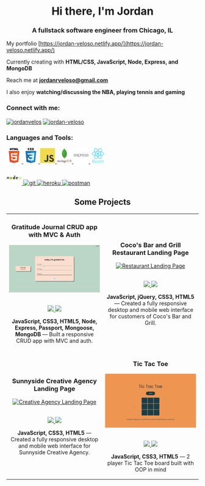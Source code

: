 <h1 align="center">Hi there, I'm Jordan</h1>
<h3 align="center">A fullstack software engineer from Chicago, IL</h3>

My portfolio [https://jordan-veloso.netlify.app/](https://jordan-veloso.netlify.app/)

Currently creating with **HTML/CSS, JavaScript, Node, Express, and MongoDB**

Reach me at **jordanrveloso@gmail.com**

I also enjoy **watching/discussing the NBA, playing tennis and gaming**

<h3 align="left">Connect with me:</h3>
<p align="left">
<a href="https://twitter.com/jordanvelos" target="blank"><img align="center" src="https://raw.githubusercontent.com/rahuldkjain/github-profile-readme-generator/master/src/images/icons/Social/twitter.svg" alt="jordanvelos" height="30" width="40" /></a>
<a href="https://linkedin.com/in/jordan-veloso" target="blank"><img align="center" src="https://raw.githubusercontent.com/rahuldkjain/github-profile-readme-generator/master/src/images/icons/Social/linked-in-alt.svg" alt="jordan-veloso" height="30" width="40" /></a>
</p>

<h3 align="left">Languages and Tools:</h3>
<p align="left"> <a href="https://www.w3.org/html/" target="_blank" rel="noreferrer"> <img src="https://raw.githubusercontent.com/devicons/devicon/master/icons/html5/html5-original-wordmark.svg" alt="html5" width="40" height="40"/> </a> <a href="https://www.w3schools.com/css/" target="_blank" rel="noreferrer"> <img src="https://raw.githubusercontent.com/devicons/devicon/master/icons/css3/css3-original-wordmark.svg" alt="css3" width="40" height="40"/> </a> <a href="https://developer.mozilla.org/en-US/docs/Web/JavaScript" target="_blank" rel="noreferrer"> <img src="https://raw.githubusercontent.com/devicons/devicon/master/icons/javascript/javascript-original.svg" alt="javascript" width="40" height="40"/> </a> <a href="https://www.mongodb.com/" target="_blank" rel="noreferrer"> <img src="https://raw.githubusercontent.com/devicons/devicon/master/icons/mongodb/mongodb-original-wordmark.svg" alt="mongodb" width="40" height="40"/> </a> <a href="https://expressjs.com" target="_blank" rel="noreferrer"> <img src="https://raw.githubusercontent.com/devicons/devicon/master/icons/express/express-original-wordmark.svg" alt="express" width="40" height="40"/> </a> <a href="https://reactjs.org/" target="_blank" rel="noreferrer"> <img src="https://raw.githubusercontent.com/devicons/devicon/master/icons/react/react-original-wordmark.svg" alt="react" width="40" height="40"/> </a> </p> <a href="https://nodejs.org" target="_blank" rel="noreferrer"> <img src="https://raw.githubusercontent.com/devicons/devicon/master/icons/nodejs/nodejs-original-wordmark.svg" alt="nodejs" width="40" height="40"/> </a> <a href="https://git-scm.com/" target="_blank" rel="noreferrer"> <img src="https://www.vectorlogo.zone/logos/git-scm/git-scm-icon.svg" alt="git" width="40" height="40"/> </a> <a href="https://heroku.com" target="_blank" rel="noreferrer"> <img src="https://www.vectorlogo.zone/logos/heroku/heroku-icon.svg" alt="heroku" width="40" height="40"/> </a> <a href="https://postman.com" target="_blank" rel="noreferrer"> <img src="https://www.vectorlogo.zone/logos/getpostman/getpostman-icon.svg" alt="postman" width="40" height="40"/> </a>

<!--Project Section -->

<h2 align="center">Some Projects </h2>
<div align="center">
<table>
<tr>
<td width="50%">
<h3 align="center" color="white">Gratitude Journal CRUD app with MVC & Auth</h2>
<div align="center" >  
<a href='https://gratitude-journal-crud-auth.herokuapp.com/' target="_blank">
<img src="gratitude-journal.gif" alt="Gratitude Journal Demo" height="auto" width="100%" />
</a>
<br>
<br>
<p>
<a href="https://github.com/jrveloso/gratitude-journal-CRUD-Auth-app" target="_blank">
<img src="https://img.shields.io/badge/Code-lightgrey?style=for-the-badge&logo=github"/>
</a>  
<a href="https://gratitude-journal-crud-auth.herokuapp.com/" target="_blank">
<img src="https://img.shields.io/badge/-website-green?style=for-the-badge&color=005da8"/>
</a>
</p>
<p><strong>JavaScript, CSS3, HTML5, Node, Express, Passport, Mongoose, MongoDB</strong> — Built a responsive CRUD app with MVC and auth.</p>
</div>
</td>
<td width="50%">
<h3 align="center" color="white">Coco's Bar and Grill Restaurant Landing Page</h2>
<div align="center" >  
<a href='https://cocos-bar-and-grill-restaurant.netlify.app/' target="_blank">
<img src="restaurant.gif" alt="Restaurant Landing Page" height="auto" width="100%" />
</a>
<br>
<br>
<p>
<a href="https://github.com/jrveloso/restaurant-landing-page" target="_blank">
<img src="https://img.shields.io/badge/Code-lightgrey?style=for-the-badge&logo=github"/>
</a>  
<a href="https://cocos-bar-and-grill-restaurant.netlify.app/" target="_blank">
<img src="https://img.shields.io/badge/-website-green?style=for-the-badge&color=005da8"/>
</a>
</p>
<p><strong>JavaScript, jQuery, CSS3, HTML5</strong> — Created a fully responsive desktop and mobile web interface for customers of Coco's Bar and Grill.</p>
</div>
<tr>
</td>
<td width="50%">
<h3 align="center" color="white">Sunnyside Creative Agency Landing Page</h2>
<div align="center" >  
<a href='https://sunnyside-creatives-agency-challenge.netlify.app/' target="_blank">
<img src="sunnyside.gif" alt="Creative Agency Landing Page" height="auto" width="100%" />
</a>
<br>
<br>
<p>
<a href="https://github.com/jrveloso/sunnyside-landing-page" target="_blank">
<img src="https://img.shields.io/badge/Code-lightgrey?style=for-the-badge&logo=github"/>
</a>  
<a href="https://sunnyside-creatives-agency-challenge.netlify.app/" target="_blank">
<img src="https://img.shields.io/badge/-website-green?style=for-the-badge&color=005da8"/>
</a>
</p>
<p><strong>JavaScript, CSS3, HTML5</strong> — Created a fully responsive desktop and mobile web interface for Sunnyside Creative Agency.</p>
</div>
</td>
<td width="50%">
<h3 align="center" color="white">Tic Tac Toe</h2>
<div align="center" >  
<a href='https://tictactoebattle.netlify.app/' target="_blank">
<img src="tictactoe.gif" alt="tic tac toe board" height="auto" width="100%" />
</a>
<br>
<br>
<p>
<a href="https://github.com/jrveloso/tic-tac-toe/tree/main" target="_blank">
<img src="https://img.shields.io/badge/Code-lightgrey?style=for-the-badge&logo=github"/>
</a>  
<a href="https://tictactoebattle.netlify.app/" target="_blank">
<img src="https://img.shields.io/badge/-website-green?style=for-the-badge&color=005da8"/>
</a>
</p>
<p><strong>JavaScript, CSS3, HTML5</strong> — 2 player Tic Tac Toe board built with OOP in mind</p>
</div>
</td>
<tr>
<!---- coming
<td width="50%">
<h3 align="center" color="white">Coming Soon</h2>
<div align="center" >  
<a href='#'>
<img src="tianyi-ma-WiONHd_zYI4-unsplash.jpg" alt="Photo by Tianyi Ma on Unsplash" height="auto" width="100%" />
</a>
<br>
<br>
<p>
<a href="https://www.google.com" target="_blank">
<img src="https://img.shields.io/badge/Code-lightgrey?style=for-the-badge&logo=github"/>
</a>  
<a href="https://www.google.com" target="_blank">
<img src="https://img.shields.io/badge/-website-green?style=for-the-badge&color=005da8"/>
</a>
</p>
<p><strong></strong> - </p>
</div>
---->
</table>
